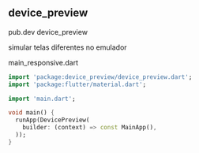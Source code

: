 ## device_preview

pub.dev
    device_preview

simular telas diferentes no emulador


main_responsive.dart

```dart
import 'package:device_preview/device_preview.dart';
import 'package:flutter/material.dart';

import 'main.dart';

void main() {
  runApp(DevicePreview(
    builder: (context) => const MainApp(),
  ));
}
```